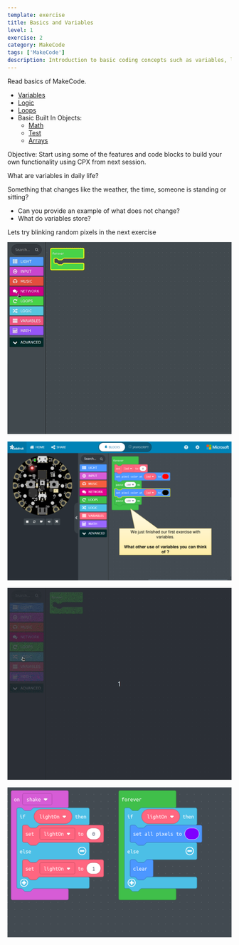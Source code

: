 ```yaml
---
template: exercise
title: Basics and Variables
level: 1
exercise: 2
category: MakeCode
tags: ['MakeCode']
description: Introduction to basic coding concepts such as variables, logic, and loops!
---
```


Read basics of MakeCode.

- [Variables](https://makecode.adafruit.com/blocks/variables)
- [Logic](https://makecode.adafruit.com/blocks/logic)
- [Loops](https://makecode.adafruit.com/blocks/loops)
- Basic Built In Objects:
  - [Math](https://makecode.adafruit.com/reference/math)
  - [Test](https://makecode.adafruit.com/reference/text)
  - [Arrays](https://makecode.adafruit.com/reference/arrays)

Objective: Start using some of the features and code blocks to build your own functionality using CPX from next session.

What are variables in daily life?

Something that changes like the weather, the time, someone is standing or
sitting?

- Can you provide an example of what does not change?
- What do variables store?

Lets try blinking random pixels in the next exercise

![variable](session2.gif)

![variable screen 12](e2-12.png)

![lightOn coding](lightOn.gif)

![lightOn](lightOn.png)
